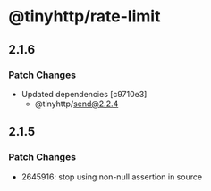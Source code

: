 # @tinyhttp/rate-limit

## 2.1.6

### Patch Changes

- Updated dependencies [c9710e3]
  - @tinyhttp/send@2.2.4

## 2.1.5

### Patch Changes

- 2645916: stop using non-null assertion in source
